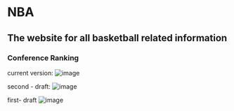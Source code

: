 # NBA

## The website for all basketball related information

### Conference Ranking
current version:
![image](https://user-images.githubusercontent.com/66461376/185857255-4b38237f-0316-4f5b-a312-4504402bc9b9.png)

second - draft:
![image](https://user-images.githubusercontent.com/66461376/174170134-383c7240-febd-40b2-8dbe-c6f47a596322.png)

first- draft
![image](https://user-images.githubusercontent.com/66461376/173160721-e7aaf525-d36f-44bc-ae38-a48f32ca1c71.png)


